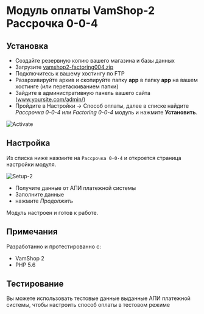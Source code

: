 # Модуль оплаты VamShop-2 Рассрочка 0-0-4

## Установка

* Создайте резервную копию вашего магазина и базы данных
* Загрузите [vamshop2-factoring004.zip](https://github.com//bnpl-kz/factoring004-vamshop/archive/refs/heads/main.zip)
* Подключитесь к вашему хостингу по FTP
* Разархивируйте архив и скопируйте папку **app** в папку **app** на вашем хостинге (или перетаскиванием папки)
* Зайдите в административную панель вашего сайта (www.yoursite.com/admin/) 
* Пройдите в Настройки -> Способ оплаты, далее в списке найдите _Рассрочка 0-0-4_ или _Factoring 0-0-4_ модуль и нажмите **Установить**.

![Activate](https://github.com/bnpl-partners/factoring004-vamshop/raw/main/app/doc/install.png)

## Настройка

Из списка ниже нажмите на `Рассрочка 0-0-4` и откроется
страница настройки модуля.

![Setup-2](https://github.com/bnpl-partners/factoring004-vamshop/raw/main/app/doc/settings.png)

* Получите данные от АПИ платежной системы
* Заполните данные
* нажмите _Продолжить_

Модуль настроен и готов к работе.

## Примечания

Разработанно и протестированно с:

* VamShop 2
* PHP 5.6

## Тестирование

Вы можете использовать тестовые данные выданные АПИ платежной системы, чтобы настроить способ оплаты в тестовом режиме